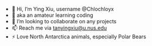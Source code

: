 - 👋 Hi, I’m Ying Xiu, username @Chlochloyx
- 👀 aka an amateur learning coding
- 💞️ I’m looking to collaborate on any projects
- 📫 Reach me via tanyingxiu@u.nus.edu
- ⚡ Love North Antarctica animals, especially Polar Bears 

<!---
#Chlochloyx/Chlochloyx is a ✨ special ✨ repository because its `README.md` (this file) appears on your GitHub profile.
You can click the Preview link to take a look at your changes.
--->
